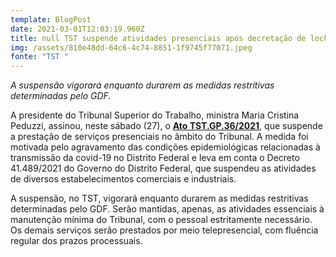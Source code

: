 ```yaml
---
template: BlogPost
date: 2021-03-01T12:03:19.960Z
title: null TST suspende atividades presenciais após decretação de lockdown no DF
img: /assets/810e48dd-64c6-4c74-8851-1f9745f77071.jpeg
fonte: "TST "
---
```

*A suspensão vigorará enquanto durarem as medidas restritivas determinadas pelo GDF.*

A presidente do Tribunal Superior do Trabalho, ministra Maria Cristina Peduzzi, assinou, neste sábado (27), o **[Ato TST.GP.36/2021](https://www.tst.jus.br/documents/10157/70971/TST+Ato+lockdown+Covid+fev+2021.pdf/23a28a75-ad78-6f55-7c49-97662f58bb52?t=1614483596240)**, que suspende a prestação de serviços presenciais no âmbito do Tribunal. A medida foi motivada pelo agravamento das condições epidemiológicas relacionadas à transmissão da covid-19 no Distrito Federal e leva em conta o Decreto 41.489/2021 do Governo do Distrito Federal, que suspendeu as atividades de diversos estabelecimentos comerciais e industriais.

A suspensão, no TST, vigorará enquanto durarem as medidas restritivas determinadas pelo GDF. Serão mantidas, apenas, as atividades essenciais à manutenção mínima do Tribunal, com o pessoal estritamente necessário. Os demais serviços serão prestados por meio telepresencial, com fluência regular dos prazos processuais.